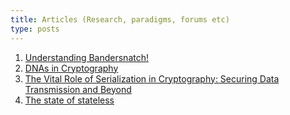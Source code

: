 ```yaml
---
title: Articles (Research, paradigms, forums etc)
type: posts
---
```


1. [Understanding Bandersnatch!](/Articles/understanding-bandersnatch)
2. [DNAs in Cryptography](/Articles/DNA-and-cryptography)
3. [The Vital Role of Serialization in Cryptography: Securing Data Transmission and Beyond](/Articles/Serialisation_in_crypto)
4. [The state of stateless](/Articles/stateless)